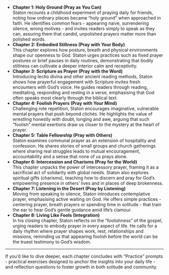 -   **Chapter 1: Holy Ground (Pray as You Can)**  
     Staton recounts a childhood experiment of praying daily for friends, noting how ordinary places became “holy ground” when approached in faith. He identifies common fears - appearing naive, surrendering silence, wrong motives - and invites readers simply to speak as they can, assuring them that candid, unpolished prayers matter more than polished words.
-   **Chapter 2: Embodied Stillness (Pray with Your Body)**  
     This chapter explores how posture, breath and physical environments shape our openness to God. Staton urges practices such as fixed prayer postures or brief pauses in daily routines, demonstrating that bodily stillness can cultivate a deeper interior calm and receptivity.
-   **Chapter 3: Scripture as Prayer (Pray with the Word)**  
     Introducing lectio divina and other ancient reading methods, Staton shows how prayerful engagement with Scripture invites fresh encounters with God’s voice. He guides readers through reading, meditating, responding and resting in a verse, emphasising that God often speaks most clearly through the biblical text.
-   **Chapter 4: Foolish Prayers (Pray with Your Mind)**  
     Challenging rote repetition, Staton encourages imaginative, vulnerable mental prayers that push beyond clichés. He highlights the value of wrestling honestly with doubt, longing and awe, arguing that such “foolish” mental exertions draw us closer to the mystery at the heart of prayer.
-   **Chapter 5: Table Fellowship (Pray with Others)**  
     Staton examines communal prayer as an extension of hospitality and confession. He shares stories of small groups and church gatherings where sharing real struggles leads to mutual encouragement, accountability and a sense that none of us prays alone.
-   **Chapter 6: Intercession and Charisms (Pray for the World)**  
     This chapter unpacks the power of intercessory prayer, framing it as a sacrificial act of solidarity with global needs. Staton also explores spiritual gifts (charisms), teaching how to discern and pray for God’s empowering presence in others’ lives and in places of deep brokenness.
-   **Chapter 7: Listening in the Desert (Pray by Listening)**  
     Moving from speaking to silence, Staton introduces contemplative prayer, emphasising active waiting on God. He offers simple practices - centering prayer, breath prayers or spending time in solitude - that train the ear to hear God’s gentle guidance amid life’s clamour.
-   **Chapter 8: Living Like Fools (Integration)**  
     In his closing chapter, Staton reflects on the “foolishness” of the gospel, urging readers to embody prayer in every aspect of life. He calls for a daily rhythm where prayer shapes work, rest, relationships and missions, reminding us that appearing foolish before the world can be the truest testimony to God’s wisdom.

---

If you’d like to dive deeper, each chapter concludes with “Practice” prompts - practical exercises designed to anchor the insights into your daily life - and reflection questions to foster growth in both solitude and community.

